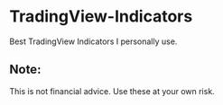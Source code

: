 # TradingView-Indicators
Best TradingView Indicators I personally use.

## Note:
This is not financial advice. Use these at your own risk.
